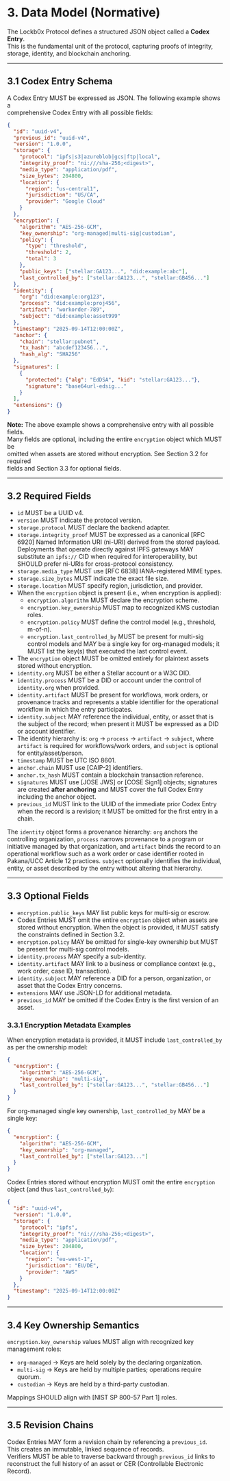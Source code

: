 # 3. Data Model (Normative)

The Lockb0x Protocol defines a structured JSON object called a **Codex Entry**.  
This is the fundamental unit of the protocol, capturing proofs of integrity, storage, identity, and blockchain anchoring.

---

## 3.1 Codex Entry Schema

A Codex Entry MUST be expressed as JSON. The following example shows a  
comprehensive Codex Entry with all possible fields:

```json
{
  "id": "uuid-v4",
  "previous_id": "uuid-v4",
  "version": "1.0.0",
  "storage": {
    "protocol": "ipfs|s3|azureblob|gcs|ftp|local",
    "integrity_proof": "ni:///sha-256;<digest>",
    "media_type": "application/pdf",
    "size_bytes": 204800,
    "location": {
      "region": "us-central1",
      "jurisdiction": "US/CA",
      "provider": "Google Cloud"
    }
  },
  "encryption": {
    "algorithm": "AES-256-GCM",
    "key_ownership": "org-managed|multi-sig|custodian",
    "policy": {
      "type": "threshold",
      "threshold": 2,
      "total": 3
    },
    "public_keys": ["stellar:GA123...", "did:example:abc"],
    "last_controlled_by": ["stellar:GA123...", "stellar:GB456..."]
  },
  "identity": {
    "org": "did:example:org123",
    "process": "did:example:proj456",
    "artifact": "workorder-789",
    "subject": "did:example:asset999"
  },
  "timestamp": "2025-09-14T12:00:00Z",
  "anchor": {
    "chain": "stellar:pubnet",
    "tx_hash": "abcdef123456...",
    "hash_alg": "SHA256"
  },
  "signatures": [
    {
      "protected": {"alg": "EdDSA", "kid": "stellar:GA123..."},
      "signature": "base64url-edsig..."
    }
  ],
  "extensions": {}
}
```

**Note:** The above example shows a comprehensive entry with all possible fields.  
Many fields are optional, including the entire `encryption` object which MUST be  
omitted when assets are stored without encryption. See Section 3.2 for required  
fields and Section 3.3 for optional fields.

---

## 3.2 Required Fields

- `id` MUST be a UUID v4.  
- `version` MUST indicate the protocol version.  
- `storage.protocol` MUST declare the backend adapter.
- `storage.integrity_proof` MUST be expressed as a canonical [RFC 6920] Named Information URI (ni-URI) derived from the stored payload. Deployments that operate directly against IPFS gateways MAY substitute an `ipfs://` CID when required for interoperability, but SHOULD prefer ni-URIs for cross-protocol consistency.
- `storage.media_type` MUST use [RFC 6838] IANA-registered MIME types.  
- `storage.size_bytes` MUST indicate the exact file size.  
- `storage.location` MUST specify region, jurisdiction, and provider.
- When the `encryption` object is present (i.e., when encryption is applied):
  - `encryption.algorithm` MUST declare the encryption scheme.
  - `encryption.key_ownership` MUST map to recognized KMS custodian roles.
  - `encryption.policy` MUST define the control model (e.g., threshold, m-of-n).
  - `encryption.last_controlled_by` MUST be present for multi-sig control models and MAY be a single key for org-managed models; it MUST list the key(s) that executed the last control event.
- The `encryption` object MUST be omitted entirely for plaintext assets stored without encryption.
- `identity.org` MUST be either a Stellar account or a W3C DID.
- `identity.process` MUST be a DID or account under the control of `identity.org` when provided.
- `identity.artifact` MUST be present for workflows, work orders, or provenance tracks and represents a stable identifier for the operational workflow in which the entry participates.
- `identity.subject` MAY reference the individual, entity, or asset that is the subject of the record; when present it MUST be expressed as a DID or account identifier.
- The identity hierarchy is: `org` → `process` → `artifact` → `subject`, where `artifact` is required for workflows/work orders, and `subject` is optional for entity/asset/person.
- `timestamp` MUST be UTC ISO 8601.  
- `anchor.chain` MUST use [CAIP-2] identifiers.  
- `anchor.tx_hash` MUST contain a blockchain transaction reference.  
- `signatures` MUST use [JOSE JWS] or [COSE Sign1] objects; signatures are created **after anchoring** and MUST cover the full Codex Entry including the anchor object.
- `previous_id` MUST link to the UUID of the immediate prior Codex Entry when the record is a revision; it MUST be omitted for the first entry in a chain.

The `identity` object forms a provenance hierarchy: `org` anchors the controlling organization, `process` narrows provenance to a program or initiative managed by that organization, and `artifact` binds the record to an operational workflow such as a work order or case identifier rooted in Pakana/UCC Article 12 practices. `subject` optionally identifies the individual, entity, or asset described by the entry without altering that hierarchy.

---

## 3.3 Optional Fields

- `encryption.public_keys` MAY list public keys for multi-sig or escrow.  
- Codex Entries MUST omit the entire `encryption` object when assets are stored without encryption. When the object is provided, it MUST satisfy the constraints defined in Section 3.2.
- `encryption.policy` MAY be omitted for single-key ownership but MUST be present for multi-sig control models.  
- `identity.process` MAY specify a sub-identity.  
- `identity.artifact` MAY link to a business or compliance context (e.g., work order, case ID, transaction).
- `identity.subject` MAY reference a DID for a person, organization, or asset that the Codex Entry concerns.
- `extensions` MAY use JSON-LD for additional metadata.
- `previous_id` MAY be omitted if the Codex Entry is the first version of an asset.

### 3.3.1 Encryption Metadata Examples

When encryption metadata is provided, it MUST include `last_controlled_by` as per the ownership model:

```json
{
  "encryption": {
    "algorithm": "AES-256-GCM",
    "key_ownership": "multi-sig",
    "last_controlled_by": ["stellar:GA123...", "stellar:GB456..."]
  }
}
```

For org-managed single key ownership, `last_controlled_by` MAY be a single key:

```json
{
  "encryption": {
    "algorithm": "AES-256-GCM",
    "key_ownership": "org-managed",
    "last_controlled_by": ["stellar:GA123..."]
  }
}
```

Codex Entries stored without encryption MUST omit the entire `encryption` object (and thus `last_controlled_by`):

```json
{
  "id": "uuid-v4",
  "version": "1.0.0",
  "storage": {
    "protocol": "ipfs",
    "integrity_proof": "ni:///sha-256;<digest>",
    "media_type": "application/pdf",
    "size_bytes": 204800,
    "location": {
      "region": "eu-west-1",
      "jurisdiction": "EU/DE",
      "provider": "AWS"
    }
  },
  "timestamp": "2025-09-14T12:00:00Z"
}
```

---

## 3.4 Key Ownership Semantics

`encryption.key_ownership` values MUST align with recognized key management roles:

- `org-managed` → Keys are held solely by the declaring organization.  
- `multi-sig` → Keys are held by multiple parties; operations require quorum.  
- `custodian` → Keys are held by a third-party custodian.  

Mappings SHOULD align with [NIST SP 800-57 Part 1] roles.

---

## 3.5 Revision Chains

Codex Entries MAY form a revision chain by referencing a `previous_id`.  
This creates an immutable, linked sequence of records.  
Verifiers MUST be able to traverse backward through `previous_id` links to reconstruct the full history of an asset or CER (Controllable Electronic Record).  
